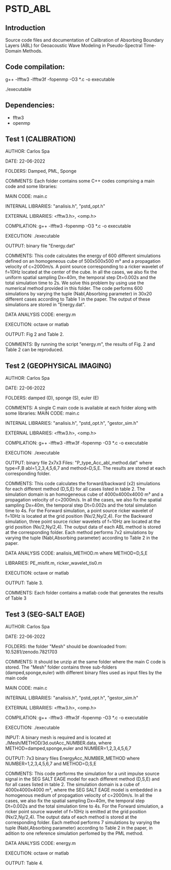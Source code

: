 # PSTD_ABL

Introduction
------------
Source code files and documentation of Calibration of Absorbing Boundary Layers (ABL) for Geoacoustic Wave Modeling in Pseudo-Spectral Time-Domain Methods.


Code compilation: 
----------------
g++ -lfftw3 -lfftw3f -fopenmp -O3 *.c -o executable

./executable

Dependencies:
-------------
* fftw3
* openmp


**Test 1 (CALIBRATION)**
---------

 AUTHOR: Carlos Spa
 
 DATE: 22-06-2022
 
 FOLDERS: Damped, PML, Sponge

 COMMENTS: Each folder contains some C++ codes comprising a main code and some libraries:
  
 MAIN CODE: main.c 
 
 INTERNAL LIBRARIES: "analisis.h", "pstd_opt.h"
 
 EXTERNAL LIBRARIES: <fftw3.h>, <omp.h>
 
 COMPILATION: g++ -lfftw3 -fopenmp -O3 *.c -o executable
 
 EXECUTION: ./executable
 
 OUTPUT: binary file "Energy.dat"
 
COMMENTS: This code calculates the energy of 600 different simulations defined on an homogeneous cube of 500x500x500 m³ and a propagation velocity of c=2000m/s.
A point source corresponding to a ricker wavelet of f=10Hz located at the center of the cube.
In all the cases, we also fix the uniform spatial sampling Dx=40m, the temporal step Dt=0.002s and the total simulation time to 2s.
We solve this problem by using use the numerical method provided in this folder. The code performs 600 simulations by varying the tuple (Nabl,Absorbing parameter) in 30x20 different cases according to Table 1 in the paper. The output of these simulations are stored in "Energy.dat".

DATA ANALYSIS CODE: energy.m

EXECUTION: octave or matlab

OUTPUT: Fig 2 and Table 2. 

COMMENTS: By running the script "energy.m", the results of Fig. 2 and Table 2 can be reproduced. 



**Test 2 (GEOPHYSICAL IMAGING)**
--------- 

 AUTHOR: Carlos Spa

 DATE: 22-06-2022
 
 FOLDERS: damped (D), sponge (S), euler (E)
 
 COMMENTS: A single C main code is available at each folder along with some libraries: 
 MAIN CODE: main.c 
 
 INTERNAL LIBRARIES: "analisis.h", "pstd_opt.h", "gestor_sim.h"
 
 EXTERNAL LIBRARIES: <fftw3.h>, <omp.h>
 
 COMPILATION: g++ -lfftw3 -lfftw3f -fopenmp -O3 *.c -o executable
 
 EXECUTION: ./executable
 
 OUTPUT: binary file 2x7x3 Files: "P_type_Acc_abl_method.dat" where type=F,B  abl=1,2,3,4,5,6,7 and method=D,S,E.
 The results are stored at each corresponding folder.
 
COMMENTS: This code calculates the forward/backward  (x2) simulations for each different method (D,S,E) for all cases listed in table 2. The simulation domain is an homogeneous cube of 4000x4000x4000 m³ and a propagation velocity of c=2000m/s.
In all the cases, we also fix the spatial sampling Dx=40m, the temporal step Dt=0.002s and the total simulation time to 4s.
For the Forward simulation, a point source ricker wavelet of f=10Hz is located at the grid position (Nx/2,Ny/2,4).
For the Backward simulation, three point source ricker wavelets of f=10Hz are located at the grid position (Nx/2,Ny/2,4).
The output data of each ABL method is stored at the corresponding folder. 
Each method performs 7x2 simulations by varying the tuple (Nabl,Absorbing parameter) according to Table 2 in the paper. 

DATA ANALYSIS CODE: analisis_METHOD.m where METHOD=D,S,E

LIBRARIES: PE_misfit.m, ricker_wavelet_tis0.m

EXECUTION: octave or matlab

OUTPUT: Table 3. 

COMMENTS: Each folder contains a matlab code that generates the results of Table 3
 

**Test 3 (SEG-SALT EAGE)**
-------------

 AUTHOR: Carlos Spa

 DATE: 22-06-2022
 
 FOLDERS: the folder "Mesh" should be downloaded from: 10.5281/zenodo.7821703
 
 COMMENTS: It should be unzip at the same folder where the main C code is stored. 
 The "Mesh" folder contains three sub-folders (damped,sponge,euler) with different binary files used as input files by the main code
 
 MAIN CODE: main.c 
 
 INTERNAL LIBRARIES: "analisis.h", "pstd_opt.h", "gestor_sim.h"
 
 EXTERNAL LIBRARIES: <fftw3.h>, <omp.h>
 
 COMPILATION: g++ -lfftw3 -lfftw3f -fopenmp -O3 *.c -o executable
 
 EXECUTION: ./executable
 
 INPUT: A binary mesh is required and is located at ./Mesh/METHOD/3d.outAcc_NUMBER.data, where METHOD=damped,sponge,euler and NUMBER=1,2,3,4,5,6,7
 
 OUTPUT: 7x3 binary files EnergyAcc_NUMBER_METHOD where NUMBER=1,2,3,4,5,6,7 and METHOD=D,S,E
 
COMMENTS: This code performs the simulation for a unit impulse source signal in the SEG SALT EAGE model for each different method (D,S,E) and for all cases listed in table 2. The simulation domain is a cube of 4000x4000x4000 m³, where the SEG SALT EAGE model is embedded in a homogenous medium of propagation velocity of c=2000m/s.
In all the cases, we also fix the spatial sampling Dx=40m, the temporal step Dt=0.002s and the total simulation time to 4s.
For the Forward simulation, a ricker point source wavelet of f=10Hz is emitted at the grid position (Nx/2,Ny/2,4).
The output data of each method is stored at the corresponding folder. 
Each method performs 7 simulations by varying the tuple (Nabl,Absorbing parameter) according to Table 2 in the paper, in adition to one reference simulation perfomed by the PML method.

DATA ANALYSIS CODE: energy.m

EXECUTION: octave or matlab

OUTPUT: Table 4. 


 
 
 
